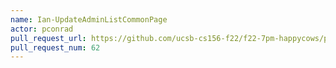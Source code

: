 ```yaml
---
name: Ian-UpdateAdminListCommonPage
actor: pconrad
pull_request_url: https://github.com/ucsb-cs156-f22/f22-7pm-happycows/pull/62
pull_request_num: 62
---
```

